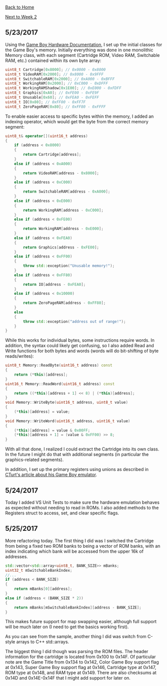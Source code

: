 [Back to Home](../../README.md)

[Next to Week 2](Week2.md)

## 5/23/2017
Using the [Game Boy Hardware Documentation](http://marc.rawer.de/Gameboy/Docs/GBCPUman.pdf), I set up the initial classes for the Game Boy's memory. Initially everything was done in one monolithic Memory class, with each segment (Cartridge ROM, Video RAM, Switchable RAM, etc.) contained within its own byte array:

```c++
uint8_t Cartridge[0x8000]; // 0x0000 - 0x8000
uint8_t VideoRAM[0x2000]; // 0x8000 - 0x9FFF
uint8_t SwitchableRAM[0x2000]; // 0xA000 - 0xBFFF
uint8_t WorkingRAM[0x2000]; // 0xC000 - 0xDFFF
uint8_t WorkingRAMShadow[0x1E00]; // 0xE000 - 0xFDFF
uint8_t Graphics[0xA0]; // 0xFE00 - 0xFE9F
uint8_t Unusable[0x60]; // 0xFEA0 - 0xFEFF
uint8_t IO[0x80]; // 0xFF00 - 0xFF7F
uint8_t ZeroPageRAM[0x80]; // 0xFF80 - 0xFFFF
```

To enable easier access to specific bytes within the memory, I added an indexing operator, which would get the byte from the correct memory segment:

```c++
uint8_t& operator[](uint16_t address)
{
	if (address < 0x8000)
	{
		return Cartridge[address];
	}
	else if (address < 0xA000)
	{
		return VideoRAM[address - 0x8000];
	}
	else if (address < 0xC000)
	{
		return SwitchableRAM[address - 0xA000];
	}
	else if (address < 0xE000)
	{
		return WorkingRAM[address - 0xC000];
	}
	else if (address < 0xFE00)
	{
		return WorkingRAM[address - 0xE000];
	}
	else if (address < 0xFEA0)
	{
		return Graphics[address - 0xFE00];
	}
	else if (address < 0xFF00)
	{
		throw std::exception("Unusable memory!");
	}
	else if (address < 0xFF80)
	{
		return IO[address - 0xFEA0];
	}
	else if (address < 0x10000)
	{
		return ZeroPageRAM[address - 0xFF80];
	}
	else
	{
		throw std::exception("address out of range!");
	}
}
```

While this works for individual bytes, some instructions require words. In addition, the syntax could likely get confusing, so I also added Read and Write functions for both bytes and words (words will do bit-shifting of byte reads/writes):

```c++
uint8_t Memory::ReadByte(uint16_t address) const
{
	return (*this)[address];
}
uint16_t Memory::ReadWord(uint16_t address) const
{
	return ((*this)[address + 1] << 8) | (*this)[address];
}
void Memory::WriteByte(uint16_t address, uint8_t value)
{
	(*this)[address] = value;
}
void Memory::WriteWord(uint16_t address, uint16_t value)
{
	(*this)[address] = value & 0x00FF;
	(*this)[address + 1] = (value & 0xFF00) >> 8;
}
```

With all that done, I realized I could extract the Cartridge into its own class. In the future I might do that with additional segments (in particular the graphics-related segments).

In addition, I set up the primary registers using unions as described in [CTurt's article about his Game Boy emulator](http://cturt.github.io/cinoop.html).

## 5/24/2017
Today I added VS Unit Tests to make sure the hardware emulation behaves as expected without needing to read in ROMs. I also added methods to the Registers struct to access, set, and clear specific flags.

## 5/25/2017
More refactoring today. The first thing I did was I switched the Cartridge from being a fixed two ROM banks to being a vector of ROM banks, with an index indicating which bank will be accessed from the upper 16k of addresses.

```c++
std::vector<std::array<uint8_t, BANK_SIZE>> mBanks;
uint32_t mSwitchableBankIndex;
//...
if (address < BANK_SIZE)
{
	return mBanks[0][address];
}
else if (address < (BANK_SIZE * 2))
{
	return mBanks[mSwitchableBankIndex][address - BANK_SIZE];
}
```

This makes future support for map swapping easier, although full support will be much later on (I need to get the basics working first). 

As you can see from the sample, another thing I did was switch from C-style arrays to C++ std::arrays.

The biggest thing I did though was parsing the ROM files. The header information for the cartridge is located from 0x100 to 0x14F. Of particular note are the Game Title from 0x134 to 0x142, Color Game Boy support flag at 0x143, Super Game Boy support flag at 0x146, Cartridge type at 0x147, ROM type at 0x148, and RAM type at 0x149. There are also checksums at 0x14D and 0x14E-0x14F that I might add support for later on.
